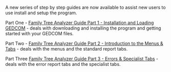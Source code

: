 A new series of step by step guides are now available to assist new users to use install and setup the program.

Part One - [Family Tree Analyzer Guide Part 1 - Installation and Loading GEDCOM](https://github.com/ShammyLevva/FTAnalyzer/blob/master/docs/guides/Family%20Tree%20Analyzer%20Guide%20Part%201%20-%20Installation%20and%20Loading%20GEDCOM.pdf) - deals with downloading and installing the program and getting started with your GEDCOM files.

Part Two - [Family Tree Analyzer Guide Part 2 - Introduction to the Menus & Tabs](https://github.com/ShammyLevva/FTAnalyzer/blob/master/docs/guides/Family%20Tree%20Analyzer%20Guide%20Part%202%20-%20Introduction%20to%20the%20Menus%20%26%20Tabs.pdf) - deals with the menus and the standard report tabs.

Part Three [Family Tree Analyzer Guide Part 3 - Errors & Specialist Tabs](https://github.com/ShammyLevva/FTAnalyzer/blob/master/docs/guides/Family%20Tree%20Analyzer%20Guide%20Part%203%20-%20Errors%20%26%20Specialist%20Tabs.pdf) - deals with the error report tabs and the specialist tabs.
